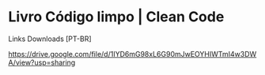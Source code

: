 # Livro Código limpo | Clean Code

Links Downloads
[PT-BR]

https://drive.google.com/file/d/1IYD6mG98xL6G90mJwEOYHIWTmI4w3DWA/view?usp=sharing
